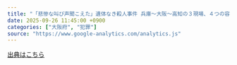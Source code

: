 ```yaml
---
title: "「悲惨な叫び声聞こえた」遺体なき殺人事件 兵庫～大阪～高知の３現場、４つの容疑が絡む事件の全容解明は？ 暴力団組員ら4人を逮捕送検 - MBS 毎日放送"
date: 2025-09-26 11:45:00 +0900
categories: ["大阪府", "犯罪"]
source: "https://www.google-analytics.com/analytics.js"
---
```


[出典はこちら](https://www.google-analytics.com/analytics.js)
